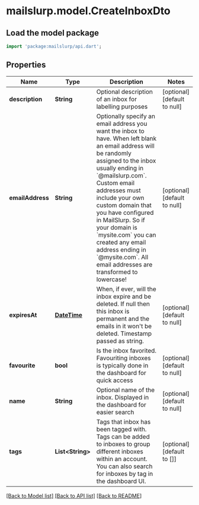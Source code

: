 # mailslurp.model.CreateInboxDto

## Load the model package
```dart
import 'package:mailslurp/api.dart';
```

## Properties
Name | Type | Description | Notes
------------ | ------------- | ------------- | -------------
**description** | **String** | Optional description of an inbox for labelling purposes | [optional] [default to null]
**emailAddress** | **String** | Optionally specify an email address you want the inbox to have. When left blank an email address will be randomly assigned to the inbox usually ending in &#x60;@mailslurp.com&#x60;. Custom email addresses must include your own custom domain that you have configured in MailSlurp. So if your domain is &#x60;mysite.com&#x60; you can created any email address ending in &#x60;@mysite.com&#x60;. All email addresses are transformed to lowercase! | [optional] [default to null]
**expiresAt** | [**DateTime**](DateTime.md) | When, if ever, will the inbox expire and be deleted. If null then this inbox is permanent and the emails in it won&#39;t be deleted. Timestamp passed as string. | [optional] [default to null]
**favourite** | **bool** | Is the inbox favorited. Favouriting inboxes is typically done in the dashboard for quick access | [optional] [default to null]
**name** | **String** | Optional name of the inbox. Displayed in the dashboard for easier search | [optional] [default to null]
**tags** | **List&lt;String&gt;** | Tags that inbox has been tagged with. Tags can be added to inboxes to group different inboxes within an account. You can also search for inboxes by tag in the dashboard UI. | [optional] [default to []]

[[Back to Model list]](../README.md#documentation-for-models) [[Back to API list]](../README.md#documentation-for-api-endpoints) [[Back to README]](../README.md)


